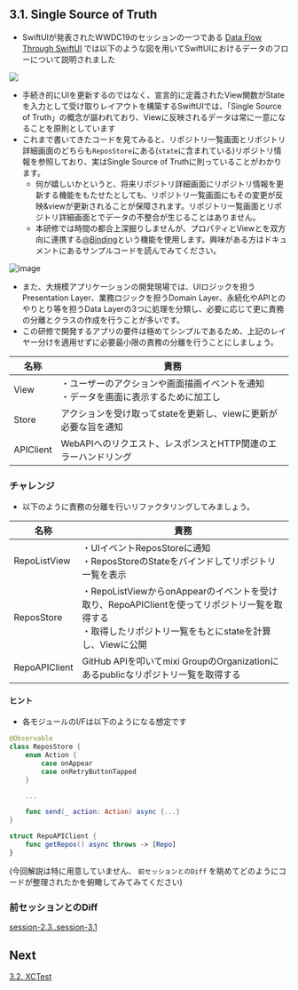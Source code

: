 ## 3.1. Single Source of Truth
- SwiftUIが発表されたWWDC19のセッションの一つである [Data Flow Through SwiftUI](https://developer.apple.com/videos/play/wwdc2019/226) では以下のような図を用いてSwiftUIにおけるデータのフローについて説明されました

<img src="https://user-images.githubusercontent.com/8536870/115537484-cf9f7600-a2d5-11eb-8b60-0847e186f288.png">

- 手続き的にUIを更新するのではなく、宣言的に定義されたView関数がStateを入力として受け取りレイアウトを構築するSwiftUIでは、「Single Source of Truth」の概念が謳われており、Viewに反映されるデータは常に一意になることを原則としています
- これまで書いてきたコードを見てみると、リポジトリ一覧画面とリポジトリ詳細画面のどちらも`ReposStore`にある(`state`に含まれている)リポジトリ情報を参照しており、実はSingle Source of Truthに則っていることがわかります。
  - 何が嬉しいかというと、将来リポジトリ詳細画面にリポジトリ情報を更新する機能をもたせたとしても、リポジトリ一覧画面にもその変更が反映&viewが更新されることが保障されます。リポジトリ一覧画面とリポジトリ詳細画面とでデータの不整合が生じることはありません。
  - 本研修では時間の都合上深掘りしませんが、プロパティとViewとを双方向に連携する[@Binding](https://developer.apple.com/documentation/swiftui/binding)という機能を使用します。興味がある方はドキュメントにあるサンプルコードを読んでみてください。

![image](https://github.com/mixigroup/ios-swiftui-training/assets/13087887/69be15b9-c834-44f1-9794-a79abaf04fd3)

- また、大規模アプリケーションの開発現場では、UIロジックを担うPresentation Layer、業務ロジックを担うDomain Layer、永続化やAPIとのやりとり等を担うData Layerの3つに処理を分類し、必要に応じて更に責務の分離とクラスの作成を行うことが多いです。
- この研修で開発するアプリの要件は極めてシンプルであるため、上記のレイヤー分けを適用せずに必要最小限の責務の分離を行うことにしましょう。

|名称|責務|
|---|---|
|View|・ユーザーのアクションや画面描画イベントを通知<br/>・データを画面に表示するために加工し
|Store|アクションを受け取ってstateを更新し、viewに更新が必要な旨を通知|
|APIClient|WebAPIへのリクエスト、レスポンスとHTTP関連のエラーハンドリング|

### チャレンジ

- 以下のように責務の分離を行いリファクタリングしてみましょう。

|名称|責務|
|---|---|
|RepoListView|・UIイベントReposStoreに通知<br/>・ReposStoreのStateをバインドしてリポジトリ一覧を表示|
|ReposStore|・RepoListViewからonAppearのイベントを受け取り、RepoAPIClientを使ってリポジトリ一覧を取得する<br/>・取得したリポジトリ一覧をもとにstateを計算し、Viewに公開|
|RepoAPIClient|GitHub APIを叩いてmixi GroupのOrganizationにあるpublicなリポジトリ一覧を取得する|

#### ヒント
- 各モジュールのI/Fは以下のようになる想定です

```swift
@Observable
class ReposStore {
    enum Action {
        case onAppear
        case onRetryButtonTapped
    }

    ...

    func send(_ action: Action) async {...}
}

struct RepoAPIClient {
    func getRepos() async throws -> [Repo]
}
```

(今回解説は特に用意していません、 `前セッションとのDiff` を眺めてどのようにコードが整理されたかを俯瞰してみてみてください)

### 前セッションとのDiff
[session-2.3..session-3.1](https://github.com/mixigroup/ios-swiftui-training/compare/session-2.3..session-3.1)

## Next
[3.2. XCTest](https://github.com/mixigroup/ios-swiftui-training/tree/session-3.2)
